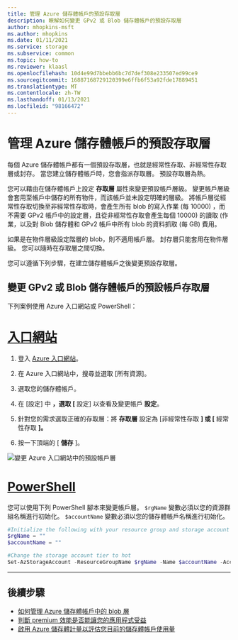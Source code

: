 ```yaml
---
title: 管理 Azure 儲存體帳戶的預設存取層
description: 瞭解如何變更 GPv2 或 Blob 儲存體帳戶的預設存取層
author: mhopkins-msft
ms.author: mhopkins
ms.date: 01/11/2021
ms.service: storage
ms.subservice: common
ms.topic: how-to
ms.reviewer: klaasl
ms.openlocfilehash: 10d4e99d7bbebb6bc7d7def308e233507ed99ce9
ms.sourcegitcommit: 16887168729120399e6ffb6f53a92fde17889451
ms.translationtype: MT
ms.contentlocale: zh-TW
ms.lasthandoff: 01/13/2021
ms.locfileid: "98166472"
---
```

# <a name="manage-the-default-access-tier-of-an-azure-storage-account"></a>管理 Azure 儲存體帳戶的預設存取層

每個 Azure 儲存體帳戶都有一個預設存取層，也就是經常性存取、非經常性存取層或封存。 當您建立儲存體帳戶時，您會指派存取層。 預設存取層為熱。

您可以藉由在儲存體帳戶上設定 **存取層** 屬性來變更預設帳戶層級。 變更帳戶層級會套用至帳戶中儲存的所有物件，而該帳戶並未設定明確的層級。 將帳戶層從經常性存取切換至非經常性存取時，會產生所有 blob 的寫入作業 (每 10000) ，而不需要 GPv2 帳戶中的設定層，且從非經常性存取會產生每個 10000) 的讀取 (作業，以及對 Blob 儲存體和 GPv2 帳戶中所有 blob 的資料抓取 (每 GB) 費用。

如果是在物件層級設定階層的 blob，則不適用帳戶層。 封存層只能套用在物件層級。 您可以隨時在存取層之間切換。

您可以遵循下列步驟，在建立儲存體帳戶之後變更預設存取層。

## <a name="change-the-default-account-access-tier-of-a-gpv2-or-blob-storage-account"></a>變更 GPv2 或 Blob 儲存體帳戶的預設帳戶存取層

下列案例使用 Azure 入口網站或 PowerShell：

# <a name="portal"></a>[入口網站](#tab/portal)

1. 登入 [Azure 入口網站](https://portal.azure.com)。

1. 在 Azure 入口網站中，搜尋並選取 [所有資源]。

1. 選取您的儲存體帳戶。

1. 在 [設定] 中 **，選取 [** 設定] 以查看及變更帳戶 **設定**。

1. 針對您的需求選取正確的存取層：將 **存取層** 設定為 [非經常性存取 **] 或 [** 經常性存取 **]。**

1. 按一下頂端的 [ **儲存** ]。

![變更 Azure 入口網站中的預設帳戶層](media/manage-account-default-access-tier/account-tier.png)

# <a name="powershell"></a>[PowerShell](#tab/powershell)

您可以使用下列 PowerShell 腳本來變更帳戶層。 `$rgName` 變數必須以您的資源群組名稱進行初始化。 `$accountName` 變數必須以您的儲存體帳戶名稱進行初始化。

```powershell
#Initialize the following with your resource group and storage account names
$rgName = ""
$accountName = ""

#Change the storage account tier to hot
Set-AzStorageAccount -ResourceGroupName $rgName -Name $accountName -AccessTier Hot
```

---

## <a name="next-steps"></a>後續步驟

- [如何管理 Azure 儲存體帳戶中的 blob 層](../blobs/manage-access-tier.md)
- [判斷 premium 效能是否能讓您的應用程式受益](../blobs/storage-blob-performance-tiers.md)
- [啟用 Azure 儲存體計量以評估您目前的儲存體帳戶使用量](../blobs/monitor-blob-storage.md)
